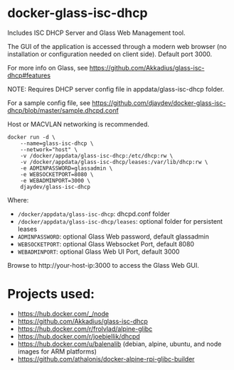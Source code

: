 # docker-glass-isc-dhcp
Includes ISC DHCP Server and Glass Web Management tool.

The GUI of the application is accessed through a modern web browser (no installation or configuration needed on client side). Default port 3000.

For more info on Glass, see https://github.com/Akkadius/glass-isc-dhcp#features

NOTE: Requires DHCP server config file in appdata/glass-isc-dhcp folder.

For a sample config file, see https://github.com/djaydev/docker-glass-isc-dhcp/blob/master/sample.dhcpd.conf

Host or MACVLAN networking is recommended.

```
docker run -d \
    --name=glass-isc-dhcp \
    --network="host" \
    -v /docker/appdata/glass-isc-dhcp:/etc/dhcp:rw \
    -v /docker/appdata/glass-isc-dhcp/leases:/var/lib/dhcp:rw \
    -e ADMINPASSWORD=glassadmin \
    -e WEBSOCKETPORT=8080 \
    -e WEBADMINPORT=3000 \
    djaydev/glass-isc-dhcp
```
Where:
- `/docker/appdata/glass-isc-dhcp`: dhcpd.conf folder
- `/docker/appdata/glass-isc-dhcp/leases`: optional folder for persistent leases
- `ADMINPASSWORD`: optional Glass Web password, default glassadmin
- `WEBSOCKETPORT`: optional Glass Websocket Port, default 8080
- `WEBADMINPORT`: optional Glass Web UI Port, default 3000

Browse to http://your-host-ip:3000 to access the Glass Web GUI.

# Projects used:
- https://hub.docker.com/_/node
- https://github.com/Akkadius/glass-isc-dhcp
- https://hub.docker.com/r/frolvlad/alpine-glibc
- https://hub.docker.com/r/joebiellik/dhcpd
- https://hub.docker.com/u/balenalib (debian, alpine, ubuntu, and node images for ARM platforms)
- https://github.com/athalonis/docker-alpine-rpi-glibc-builder
